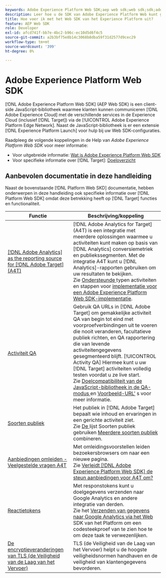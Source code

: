 ```yaml
---
keywords: Adobe Experience Platform Web SDK;aep web sdk;web sdk;sdk;adobe Experience cloud;platform edge network;adobe Experience platform edge network;edge network;aep edge network
description: Leer hoe u de SDK van Adobe Experience Platform Web kunt gebruiken om via het AEP Edge Network te communiceren met de verschillende services in de Adobe Experience Cloud.
title: Hoe voer ik met het Web SDK van het Experience Platform uit?
feature: AEP Web SDK
role: Developer
exl-id: afcd741f-bb7e-4bc2-b96c-ec10d5d6f4c5
source-git-commit: a2b3bf75e8b14c3068b8dba59f31d2577d9cec29
workflow-type: tm+mt
source-wordcount: '399'
ht-degree: 0%

---
```


# Adobe Experience Platform Web SDK

[!DNL Adobe Experience Platform Web SDK] (AEP Web SDK) is een client-side JavaScript-bibliotheek waarmee klanten kunnen communiceren  [!DNL Adobe Experience Cloud] met de verschillende services in de Experience Cloud (inclusief  [!DNL Target]) via de  [!UICONTROL Adobe Experience Platform Edge Network]. Naast de JavaScript-bibliotheek is er een extensie [!DNL Experience Platform Launch] voor hulp bij uw Web SDK-configuraties.

Raadpleeg de volgende koppelingen in de Help van *Adobe Experience Platform Web SDK* voor meer informatie:

* Voor uitgebreide informatie: [Wat is Adobe Experience Platform Web SDK](https://experienceleague.adobe.com/docs/experience-platform/edge/home.html)
* Voor specifieke informatie over [!DNL Target]: [Doeloverzicht](https://experienceleague.adobe.com/docs/experience-platform/edge/personalization/adobe-target/target-overview.html)

## Aanbevolen documentatie in deze handleiding

Naast de bovenstaande [!DNL Platform Web SKD] documentatie, hebben onderwerpen in deze handleiding ook specifieke informatie over [!DNL Platform Web SDK] omdat deze betrekking heeft op [!DNL Target] functies en functionaliteit.

| Functie | Beschrijving/koppeling |
| --- | --- |
| [[!DNL Adobe Analytics] as the reporting source for [!DNL Adobe Target] (A4T)](/help/c-integrating-target-with-mac/a4t/a4t.md) | [!DNL Adobe Analytics for Target] (A4T) is een integratie met meerdere oplossingen waarmee u activiteiten kunt maken op basis van  [!DNL Analytics] conversiemetriek en publiekssegmenten. Met de integratie A4T kunt u [!DNL Analytics]-rapporten gebruiken om uw resultaten te bekijken.<br>Zie  [Ondersteunde ](/help/c-integrating-target-with-mac/a4t/a4t.md#section_F487896214BF4803AF78C552EF1669AA) typen activiteiten en stappen voor  [implementatie voor een Adobe Experience Platform Web SDK-implementatie](/help/c-integrating-target-with-mac/a4t/a4timplementation.md#platform). |
| [Activiteit QA](/help/c-activities/c-activity-qa/activity-qa.md) | Gebruik QA URLs in [!DNL Adobe Target] om gemakkelijke activiteit QA van begin tot eind met voorproefverbindingen uit te voeren die nooit veranderen, facultatieve publiek richten, en QA rapportering die van levende activiteitengegevens gesegmenteerd blijft. [!UICONTROL Activity QA] Hiermee kunt u uw  [!DNL Target] activiteiten volledig testen voordat u ze live start.<br>Zie  [Doelcompatibiliteit van de JavaScript-bibliotheek in de QA-modus ](/help/c-activities/c-activity-qa/activity-qa.md#compatibility) en  [Voorbeeld-URL&#39;](/help/c-activities/c-activity-qa/activity-qa.md#preview) s voor meer informatie. |
| [Soorten publiek](/help/c-target/target.md) | Het publiek in [!DNL Adobe Target] bepaalt wie inhoud en ervaringen in een gerichte activiteit ziet.<br>Zie  [De ](/help/c-target/c-audiences/audiences.md#use-list) lijst Soorten publiek gebruiken  [Meerdere soorten publiek](/help/c-target/combining-multiple-audiences.md) combineren. |
| [Aanbiedingen omleiden - Veelgestelde vragen A4T](/help/c-integrating-target-with-mac/a4t/r-a4t-faq/a4t-faq-redirect-offers.md) | Met omleidingsvoorstellen leiden bezoekersbrowsers om naar een nieuwe pagina.<br>Zie  [Verleidt  [!DNL Adobe Experience Platform Web SDK] de steun aanbiedingen voor A4T om?](/help/c-integrating-target-with-mac/a4t/r-a4t-faq/a4t-faq-redirect-offers.md#platform) |
| [Reactietokens](/help/administrating-target/response-tokens.md) | Met responstokens kunt u doelgegevens verzenden naar Google Analytics en andere integratie van derden.<br>Zie het  [Verzenden van gegevens naar Google Analytics via het Web ](/help/administrating-target/response-tokens.md#platform-web-sdk) SDK van het Platform om een codesteekproef van te zien hoe te om deze taak te verwezenlijken. |
| [De encryptieveranderingen van TLS (de Veiligheid van de Laag van het Vervoer)](/help/c-implementing-target/c-considerations-before-you-implement-target/tls-transport-layer-security-encryption.md) | TLS (de Veiligheid van de Laag van het Vervoer) helpt u de hoogste veiligheidsnormen handhaven en de veiligheid van klantengegevens bevorderen. |

